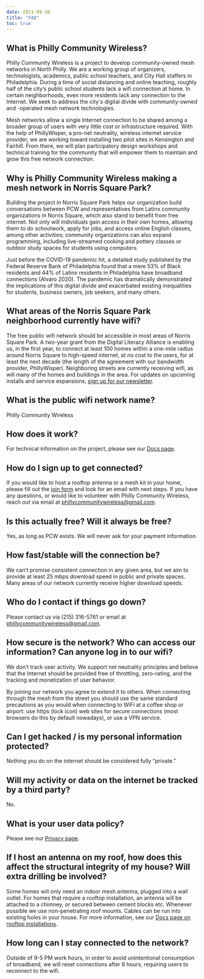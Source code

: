 ```yaml
---
date: 2021-09-30
title: "FAQ"
toc: true
---
```

## What is Philly Community Wireless?

Philly Community Wireless is a project to develop community-owned mesh networks in North Philly. We are a working group of organizers, technologists, academics, public school teachers, and City Hall staffers in Philadelphia. During a time of social distancing and online teaching, roughly half of the city’s public school students lack a wifi connection at home. In certain neighborhoods, even more residents lack any connection to the Internet. We seek to address the city's digital divide with community-owned and -operated mesh network technologies.

Mesh networks allow a single Internet connection to be shared among a broader group of users with very little cost or infrastructure required. With the help of PhillyWisper, a pro-net neutrality, wireless internet service provider, we are working toward installing two pilot sites in Kensington and Fairhill. From there, we will plan participatory design workshops and technical training for the community that will empower them to maintain and grow this free network connection.

## Why is Philly Community Wireless making a mesh network in Norris Square Park?

Building the project in Norris Square Park helps our organization build conversations between PCW and representatives from Latinx community organizations in Norris Square, which also stand to benefit from free internet. Not only will individuals gain access in their own homes, allowing them to do schoolwork, apply for jobs, and access online English classes, among other activities; community organizations can also expand programming, including live-streamed cooking and pottery classes or outdoor study spaces for students using computers.

Just before the COVID-19 pandemic hit, a detailed study published by the Federal Reserve Bank of Philadelphia found that a mere 53% of Black residents and 44% of Latinx residents in Philadelphia have broadband connections (Alvaro 2020). The pandemic has dramatically demonstrated the implications of this digital divide and exacerbated existing inequalities for students, business owners, job seekers, and many others.

## What areas of the Norris Square Park neighborhood currently have wifi?

The free public wifi network should be accessible in most areas of Norris Square Park. A two-year grant from the Digital Literacy Alliance is enabling us, in the first year, to connect at least 100 homes within a one-mile radius around Norris Square to high-speed internet, at no cost to the users, for at least the next decade (the length of the agreement with our bandwidth provider, PhillyWisper). Neighboring streets are currently receiving wifi, as will many of the homes and buildings in the area. For updates on upcoming installs and service expansions, [sign up for our newsletter](https://phillycommunitywireless.us5.list-manage.com/subscribe?u=7a97e4278a5833f5505a85940&id=6af414f631).

## What is the public wifi network name?

Philly Community Wireless

## How does it work?

For technical information on the project, please see our [Docs page](https://docs.phillycommunitywireless.org/en/latest/).

## How do I sign up to get connected?

If you would like to host a rooftop antenna or a mesh kit in your home, please fill out the [join form](https://docs.google.com/forms/d/e/1FAIpQLSfjx0A9mFxMiXSb1jisgcHFHwTzktsuz4c36Ja1tVOQjjXzow/viewform) and look for an email with next steps.
If you have any questions, or would like to volunteer with Philly Community Wireless, reach out via email at phillycommunitywireless@gmail.com.

## Is this actually free? Will it always be free?

Yes, as long as PCW exists. We will never ask for your payment information.

## How fast/stable will the connection be?

We can’t promise consistent connection in any given area, but we aim to provide at least 25 mbps download speed in public and private spaces. Many areas of our network currently receive higher download speeds.

## Who do I contact if things go down?

Please contact us via (215) 316-5761 or email at phillycommunitywireless@gmail.com.

## How secure is the network? Who can access our information? Can anyone log in to our wifi?

We don’t track user activity. We support net neutrality principles and believe that the Internet should be provided free of throttling, zero-rating, and the tracking and monetization of user behavior.

By joining our network you agree to extend it to others. When connecting through the mesh from the street you should use the same standard precautions as you would when connecting to WiFi at a coffee shop or airport: use https (lock icon) web sites for secure connections (most browsers do this by default nowadays), or use a VPN service.

## Can I get hacked / is my personal information protected?

Nothing you do on the internet should be considered fully “private.”

## Will my activity or data on the internet be tracked by a third party?

No.

## What is your user data policy?

Please see our [Privacy page](https://phillycommunitywireless.org/privacy/).

## If I host an antenna on my roof, how does this affect the structural integrity of my house? Will extra drilling be involved?

Some homes will only need an indoor mesh antenna, plugged into a wall outlet. For homes that require a rooftop installation, an antenna will be attached to a chimney, or secured between cement blocks etc. Whenever possible we use non-penetrating roof mounts. Cables can be run into existing holes in your house. For more information, see our [Docs page on rooftop installations](https://docs.phillycommunitywireless.org/en/latest/rooftop%20installation/).

## How long can I stay connected to the network?

Outside of 9-5 PM work hours, in order to avoid unintentional consumption of broadband, we will reset connections after 6 hours, requiring users to reconnect to the wifi.
